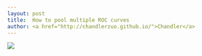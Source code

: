 ```yaml
---
layout: post
title:  How to pool multiple ROC curves
author: <a href="http://chandlerzuo.github.io/">Chandler</a>
---
```


![](http://bit.ly/2bT35h3)